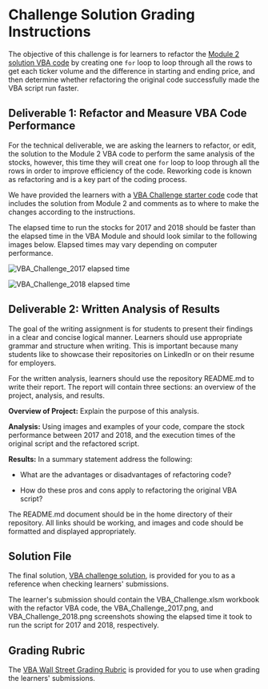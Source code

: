 # Challenge Solution Grading Instructions

The objective of this challenge is for learners to refactor the [Module 2 solution VBA code](async_solution.vbs) by creating one `for` loop to loop through all the rows to get each ticker volume and the difference in starting and ending price, and then determine whether refactoring the original code successfully made the VBA script run faster.

## Deliverable 1: Refactor and Measure VBA Code Performance

For the technical deliverable, we are asking the learners to refactor, or edit, the solution to the Module 2 VBA code to perform the same analysis of the stocks, however, this time they will creat one `for` loop to loop through all the rows in order to improve efficiency of the code. Reworking code is known as refactoring and is a key part of the coding process.

We have provided the learners with a [VBA Challenge starter code](../Resources/challenge_starter_code.vbs) code that includes the solution from Module 2 and comments as to where to make the changes according to the instructions.

The elapsed time to run the stocks for 2017 and 2018 should be faster than the elapsed time in the VBA Module and should look similar to the following images below. Elapsed times may vary depending on computer performance.

![VBA_Challenge_2017 elapsed time](../Resources/VBA_Challenge_2017.png)

![VBA_Challenge_2018 elapsed time](../Resources/VBA_Challenge_2018.png)

## Deliverable 2: Written Analysis of Results

The goal of the writing assignment is for students to present their findings in a clear and concise logical manner. Learners should use appropriate grammar and structure when writing. This is important because many students like to showcase their repositories on LinkedIn or on their resume for employers.

For the written analysis, learners should use the repository README.md to write their report. The report will contain three sections: an overview of the project, analysis, and results.

**Overview of Project:** Explain the purpose of this analysis.

**Analysis:** Using images and examples of your code, compare the stock performance between 2017 and 2018, and the execution times of the original script and the refactored script.

**Results:** In a summary statement address the following:

- What are the advantages or disadvantages of refactoring code?

- How do these pros and cons apply to refactoring the original VBA script?

The README.md document should be in the home directory of their repository. All links should be working, and images and code should be formatted and displayed appropriately.

## Solution File

The final solution, [VBA challenge solution](challenge.vbs), is provided for you to as a reference when checking learners' submissions.

The learner's submission should contain the VBA_Challenge.xlsm workbook with the refactor VBA code, the VBA_Challenge_2017.png, and VBA_Challenge_2018.png screenshots showing the elapsed time it took to run the script for 2017 and 2018, respectively.

## Grading Rubric

The [VBA Wall Street Grading Rubric](../Resources/Module_2_Challenge_Grading_Rubric.pdf) is provided for you to use when grading the learners' submissions.

